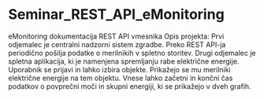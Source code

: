 # Seminar_REST_API_eMonitoring

eMonitoring
dokumentacija REST API vmesnika
Opis projekta:
Prvi odjemalec je centralni nadzorni sistem zgradbe. Preko REST API-ja periodično pošilja podatke o merilnikih v spletno storitev. Drugi odjemalec je spletna aplikacija, ki je namenjena spremljanju rabe električne energije. Uporabnik se prijavi in lahko izbira objekte. Prikažejo se mu merilniki električne energije na tem objektu. Vnese lahko začetni in končni čas podatkov o povprečni moči in skupni energiji, ki se prikažejo v dveh grafih.
